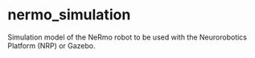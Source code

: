 # nermo_simulation
 Simulation model of the NeRmo robot to be used with the Neurorobotics Platform (NRP) or Gazebo.
